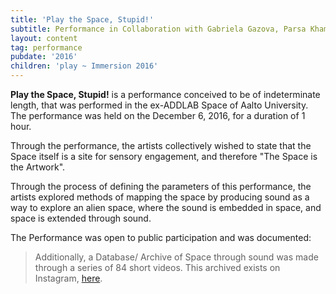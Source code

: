 ```yaml
---
title: 'Play the Space, Stupid!'
subtitle: Performance in Collaboration with Gabriela Gazova, Parsa Khamehkosh, Ragnar Rael, and Saša Nemec
layout: content
tag: performance
pubdate: '2016'
children: 'play ~ Immersion 2016'
---
```

**Play the Space, Stupid!** is a performance conceived to be of indeterminate length, that was performed in the ex-ADDLAB Space of Aalto University. The performance was held on the December 6, 2016, for a duration of 1 hour.

Through the performance, the artists collectively wished to state that the Space itself is a site for sensory engagement, and therefore "The Space is the Artwork".

Through the process of defining the parameters of this performance, the artists explored methods of mapping the space by producing sound as a way to explore an alien space, where the sound is embedded in space, and space is extended through sound.

The Performance was open to public participation and was documented:

> Additionally, a Database/ Archive of Space through sound was made through a series of 84 short videos. This archived exists on Instagram, [here](https://www.instagram.com/databaseimmersion/).
